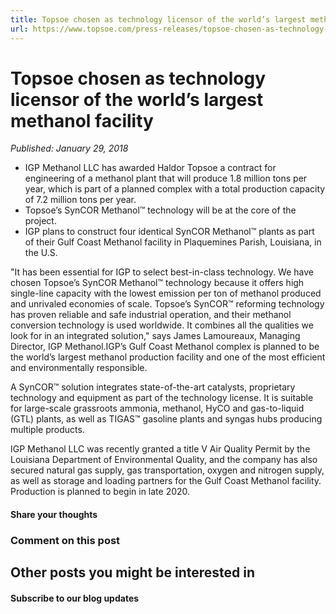```yaml
---
title: Topsoe chosen as technology licensor of the world’s largest methanol facility
url: https://www.topsoe.com/press-releases/topsoe-chosen-as-technology-licensor-of-the-worlds-largest-methanol-facility#main-content
---
```


# Topsoe chosen as technology licensor of the world’s largest methanol facility

*Published: January 29, 2018*

- IGP Methanol LLC has awarded Haldor Topsoe a contract for engineering of a methanol plant that will produce 1.8 million tons per year, which is part of a planned complex with a total production capacity of 7.2 million tons per year.
- Topsoe’s SynCOR Methanol™ technology will be at the core of the project.
- IGP plans to construct four identical SynCOR Methanol™ plants as part of their Gulf Coast Methanol facility in Plaquemines Parish, Louisiana, in the U.S.

"It has been essential for IGP to select best-in-class technology. We have chosen Topsoe’s SynCOR Methanol™ technology because it offers high single-line capacity with the lowest emission per ton of methanol produced and unrivaled economies of scale. Topsoe’s SynCOR™ reforming technology has proven reliable and safe industrial operation, and their methanol conversion technology is used worldwide. It combines all the qualities we look for in an integrated solution," says James Lamoureaux, Managing Director, IGP Methanol.IGP’s Gulf Coast Methanol complex is planned to be the world’s largest methanol production facility and one of the most efficient and environmentally responsible.

A SynCOR™ solution integrates state-of-the-art catalysts, proprietary technology and equipment as part of the technology license. It is suitable for large-scale grassroots ammonia, methanol, HyCO and gas-to-liquid (GTL) plants, as well as TIGAS™ gasoline plants and syngas hubs producing multiple products.

IGP Methanol LLC was recently granted a title V Air Quality Permit by the Louisiana Department of Environmental Quality, and the company has also secured natural gas supply, gas transportation, oxygen and nitrogen supply, as well as storage and loading partners for the Gulf Coast Methanol facility. Production is planned to begin in late 2020.

[](https://www.topsoe.com/products/syncortm-autothermal-reformer-atr)

#### Share your thoughts

### Comment on this post

## Other posts you might be interested in

#### Subscribe to our blog updates